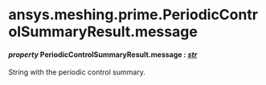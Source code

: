 # ansys.meshing.prime.PeriodicControlSummaryResult.message



#### *property* PeriodicControlSummaryResult.message *: [str](https://docs.python.org/3.11/library/stdtypes.html#str)*

String with the periodic control summary.

<!-- !! processed by numpydoc !! -->

